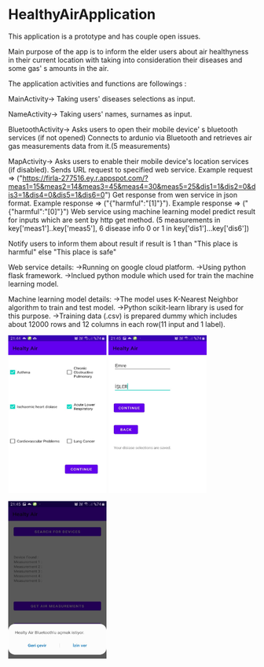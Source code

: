 # HealthyAirApplication

This application is a prototype and has couple open issues.

Main purpose of the app is to inform the elder users about air healthyness in their current location with taking into consideration their diseases and some gas' s amounts in the air.

The application activities and functions are followings :

MainActivity-> Taking users' diseases selections as input.

NameActivity-> Taking users' names, surnames as input.

BluetoothActivity-> Asks users to open their mobile device' s bluetooth services (if not opened)
Connects to ardunio via Bluetooth and retrieves air gas measurements data from it.(5 measurements)

MapActivity-> Asks users to enable their mobile device's location services (if  disabled).
Sends URL request to specified web service. Example request => ("https://firla-277516.ey.r.appspot.com/?meas1=15&meas2=14&meas3=45&meas4=30&meas5=25&dis1=1&dis2=0&dis3=1&dis4=0&dis5=1&dis6=0")
Get response from wen service in json format. Example response => ("{"harmful":"[1]"}"). Example response => ("{"harmful":"[0]"}")
Web service using machine learning model predict result for inputs which are sent by http get method. (5 measurements in key['meas1']..key['meas5'], 6 disease info 0 or 1 in key['dis1']...key['dis6'])

Notify users to inform them about result if result is 1 than "This place is harmful" else "This place is safe"

Web service details:
->Running on google cloud platform.
->Using python flask framework.
->Inclued python module which used for train the machine learning model.

Machine learning model details:
->The model uses K-Nearest Neighbor algorithm to train and test model.
->Python scikit-learn library is used for this purpose.
->Training data (.csv) is prepared dummy which includes about 12000 rows and 12 columns in each row(11 input and 1 label).


<img src="images/1.jpg" width="200" height="320"> <img src="images/2.jpg" width="200" height="320"> 

<img src="images/3.jpg" width="200" height="320">
